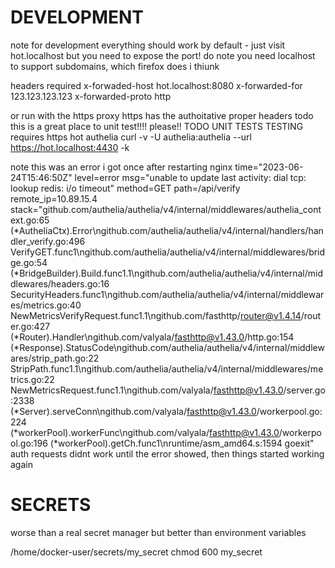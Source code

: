 # DEVELOPMENT
note for development everything should work by default - just visit hot.localhost but you need to expose the port!
do note you need localhost to support subdomains, which firefox does i thiunk

headers required
x-forwaded-host hot.localhost:8080
x-forwarded-for 123.123.123.123
x-forwarded-proto http

or run with the https proxy
https has the authoitative proper headers
todo this is a great place to unit test!!!! please!!
TODO UNIT TESTS
TESTING
requires https hot authelia
curl -v -U authelia:authelia --url https://hot.localhost:4430 -k




note this was an error i got once after restarting nginx
time="2023-06-24T15:46:50Z" level=error msg="unable to update last activity: dial tcp: lookup redis: i/o timeout" method=GET path=/api/verify remote_ip=10.89.15.4 stack="github.com/authelia/authelia/v4/internal/middlewares/authelia_context.go:65 (*AutheliaCtx).Error\ngithub.com/authelia/authelia/v4/internal/handlers/handler_verify.go:496     VerifyGET.func1\ngithub.com/authelia/authelia/v4/internal/middlewares/bridge.go:54           (*BridgeBuilder).Build.func1.1\ngithub.com/authelia/authelia/v4/internal/middlewares/headers.go:16          SecurityHeaders.func1\ngithub.com/authelia/authelia/v4/internal/middlewares/metrics.go:40          NewMetricsVerifyRequest.func1.1\ngithub.com/fasthttp/router@v1.4.14/router.go:427                            (*Router).Handler\ngithub.com/valyala/fasthttp@v1.43.0/http.go:154                             (*Response).StatusCode\ngithub.com/authelia/authelia/v4/internal/middlewares/strip_path.go:22       StripPath.func1.1\ngithub.com/authelia/authelia/v4/internal/middlewares/metrics.go:22          NewMetricsRequest.func1.1\ngithub.com/valyala/fasthttp@v1.43.0/server.go:2338                          (*Server).serveConn\ngithub.com/valyala/fasthttp@v1.43.0/workerpool.go:224                       (*workerPool).workerFunc\ngithub.com/valyala/fasthttp@v1.43.0/workerpool.go:196                       (*workerPool).getCh.func1\nruntime/asm_amd64.s:1594                                                    goexit"
auth requests didnt work until the error showed, then things started working again


# SECRETS
worse than a real secret manager but better than environment variables

/home/docker-user/secrets/my_secret
chmod 600 my_secret
